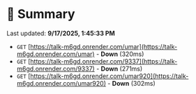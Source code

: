 # 📖 Summary
Last updated: **9/17/2025, 1:45:33 PM**

- `GET` [https://talk-m6gd.onrender.com/umar](https://talk-m6gd.onrender.com/umar) - **Down** (320ms)
- `GET` [https://talk-m6gd.onrender.com/9337](https://talk-m6gd.onrender.com/9337) - **Down** (271ms)
- `GET` [https://talk-m6gd.onrender.com/umar920](https://talk-m6gd.onrender.com/umar920) - **Down** (302ms)
